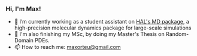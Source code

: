 ### Hi, I'm Max! 

- 🔭 I’m currently working as a student assistant on [HAL's MD package](https://halmd.org/), a high-precision molecular dynamics package for large-scale simulations
- 🌱 I'm also finishing my MSc, by doing my Master's Thesis on Random-Domain PDEs.
- 📫 How to reach me: maxorteu@gmail.com
